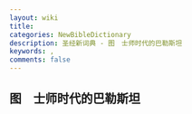 ```yaml
---
layout: wiki
title: 
categories: NewBibleDictionary
description: 圣经新词典 - 图　士师时代的巴勒斯坦
keywords: , 
comments: false
---
```


## 图　士师时代的巴勒斯坦












